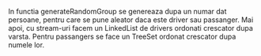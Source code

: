 In functia generateRandomGroup se genereaza dupa un numar dat persoane, pentru care se pune aleator daca este driver sau passanger.
Mai apoi, cu stream-uri facem un LinkedList<Person> de drivers ordonati crescator dupa varsta. Pentru passangers se face un TreeSet<Person> ordonat crescator dupa numele lor.
